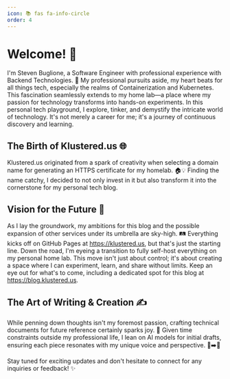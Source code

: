 ```yaml
---
icon: 📚 fas fa-info-circle
order: 4
---
```


# Welcome! 👋

I'm Steven Buglione, a Software Engineer with professional experience with Backend Technologies. 
🚀 My professional pursuits aside, my heart beats for all things tech, especially the realms of Containerization 
and Kubernetes. This fascination seamlessly extends to my home lab—a place where my passion for technology transforms 
into hands-on experiments. In this personal tech playground, I explore, tinker, and demystify the intricate world of 
technology. It's not merely a career for me; it's a journey of continuous discovery and learning.

## The Birth of Klustered.us 🌐

Klustered.us originated from a spark of creativity when selecting a domain name for generating an HTTPS certificate for 
my homelab. 🏠💡 Finding the name catchy, I decided to not only invest in it but also transform it into the cornerstone 
for my personal tech blog.

## Vision for the Future 🌟

As I lay the groundwork, my ambitions for this blog and the possible expansion of other services under its umbrella are 
sky-high. 🛤️ Everything kicks off on GitHub Pages at https://klustered.us, but that's just the starting line. Down the 
road, I'm eyeing a transition to fully self-host everything on my personal home lab. This move isn't just about control;
it's about creating a space where I can experiment, learn, and share without limits. Keep an eye out for what's to come, 
including a dedicated spot for this blog at https://blog.klustered.us.

## The Art of Writing & Creation ✍️

While penning down thoughts isn't my foremost passion, crafting technical documents for future reference certainly 
sparks joy. 📖 Given time constraints outside my professional life, I lean on AI models for initial drafts, ensuring 
each piece resonates with my unique voice and perspective. 🤖➡️📝

Stay tuned for exciting updates and don't hesitate to connect for any inquiries or feedback! ✨

